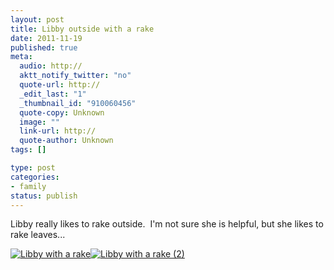 ```yaml
--- 
layout: post
title: Libby outside with a rake
date: 2011-11-19
published: true
meta: 
  audio: http://
  aktt_notify_twitter: "no"
  quote-url: http://
  _edit_last: "1"
  _thumbnail_id: "910060456"
  quote-copy: Unknown
  image: ""
  link-url: http://
  quote-author: Unknown
tags: []

type: post
categories: 
- family
status: publish
---
```

Libby really likes to rake outside.  I'm not sure she is helpful, but she likes to rake leaves...

[![](http://media.eick.us/2011/11/November-6-333x500.jpg "Libby with a rake")](http://media.eick.us/2011/11/November-6.jpg)[![](http://media.eick.us/2011/11/November-5-333x500.jpg "Libby with a rake (2)")](http://media.eick.us/2011/11/November-5.jpg)
